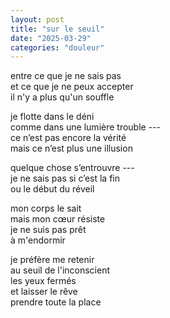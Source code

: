 ```yaml
---
layout: post
title: "sur le seuil"
date: "2025-03-29"
categories: "douleur"
---
```


entre ce que je ne sais pas  
et ce que je ne peux accepter  
il n'y a plus qu'un souffle  

je flotte dans le déni  
comme dans une lumière trouble ---  
ce n’est pas encore la vérité  
mais ce n’est plus une illusion

quelque chose s’entrouvre ---  
je ne sais pas si c’est la fin  
ou le début du réveil  

mon corps le sait  
mais mon cœur résiste  
je ne suis pas prêt  
à m'endormir  

je préfère me retenir  
au seuil de l'inconscient  
les yeux fermés  
et laisser le rêve  
prendre toute la place  
